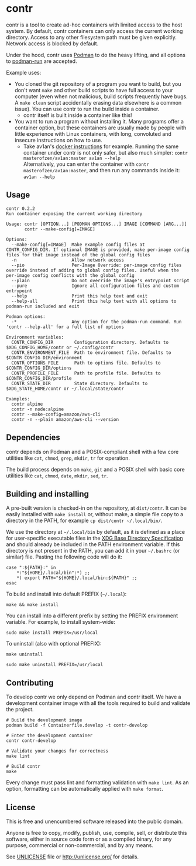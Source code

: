 # contr

contr is a tool to create ad-hoc containers with limited access to the host system. By default, contr containers can only access the current working directory. Access to any other filesystem path must be given explicitly. Network access is blocked by default.

Under the hood, contr uses [Podman](https://podman.io/) to do the heavy lifting, and all options to [podman-run](https://docs.podman.io/en/latest/markdown/podman-run.1.html) are accepted.

Example uses:
* You cloned the git repository of a program you want to build, but you don't want `make` and other build scripts to have full access to your computer (even when not malicious, build scripts frequently have bugs. A `make clean` script accidentally erasing data elsewhere is a common issue). You can use contr to run the build inside a container.
  * contr itself is built inside a container like this!
* You want to run a program without installing it. Many programs offer a container option, but these containers are usually made by people with little experience with Linux containers, with long, convoluted and insecure instructions on how to use.
  * Take av1an's [docker instructions](https://github.com/master-of-zen/Av1an/blob/master/docs/DOCKER.md) for example. Running the same container under contr is not only safer, but also much simpler: `contr masterofzen/av1an:master av1an --help`  
  Alternatively, you can enter the container with `contr masterofzen/av1an:master`, and then run any commands inside it: `av1an --help`

## Usage
```
contr 0.2.2
Run container exposing the current working directory

Usage: contr [OPTION...] [PODMAN OPTIONS...] IMAGE [COMMAND [ARG...]]
       contr --make-config[=IMAGE]

Options:
  --make-config[=IMAGE]  Make example config files at CONTR_CONFIG_DIR. If optional IMAGE is provided, make per-image config files for that image instead of the global config files
  -n                     Allow network access
  --pio                  Per-Image Override: per-image config files override instead of adding to global config files. Useful when the per-image config conflicts with the global config
  --plain                Do not override the image's entrypoint script
  --pure                 Ignore all configuration files and custom entrypoint
  --help                 Print this help text and exit
  --help-all             Print this help text with all options to podman-run included and exit

Podman options:
  -*                     Any option for the podman-run command. Run 'contr --help-all' for a full list of options

Environment variables:
  CONTR_CONFIG_DIR        Configuration directory. Defaults to $XDG_CONFIG_HOME/contr or ~/.config/contr
  CONTR_ENVIRONMENT_FILE  Path to environment file. Defaults to $CONTR_CONFIG_DIR/environment
  CONTR_OPTIONS_FILE      Path to options file. Defaults to $CONTR_CONFIG_DIR/options
  CONTR_PROFILE_FILE      Path to profile file. Defaults to $CONTR_CONFIG_DIR/profile
  CONTR_STATE_DIR         State directory. Defaults to $XDG_STATE_HOME/contr or ~/.local/state/contr

Examples:
  contr alpine
  contr -n node:alpine
  contr --make-config=amazon/aws-cli
  contr -n --plain amazon/aws-cli --version
```

## Dependencies
contr depends on Podman and a POSIX-compliant shell with a few core utilities like `cat`, `chmod`, `grep`, `mkdir`, `tr` for operation.

The build process depends on `make`, `git` and a POSIX shell with basic core utilities like `cat`, `chmod`, `date`, `mkdir`, `sed`, `tr`.

## Building and installing
A pre-built version is checked-in on the repository, at `dist/contr`. It can be easily installed with `make install` or, without make, a simple file copy to a directory in the PATH, for example `cp dist/contr ~/.local/bin/`.

We use the directory at `~/.local/bin` by default, as it is defined as a place for user-specific executable files in the [XDG Base Directory Specification](https://specifications.freedesktop.org/basedir-spec/basedir-spec-latest.html) and should already be included in the PATH environment variable. If this directory is not present in the PATH, you can add it in your `~/.bashrc` (or similar) file. Pasting the following code will do it:
```shell
case ":${PATH}:" in
    *:"${HOME}/.local/bin":*) ;;
    *) export PATH="${HOME}/.local/bin:${PATH}" ;;
esac
```

To build and install into default PREFIX (`~/.local`):
```shell
make && make install
```

You can install into a different prefix by setting the PREFIX environment variable. For example, to install system-wide:
```shell
sudo make install PREFIX=/usr/local
```

To uninstall (also with optional PREFIX):
```shell
make uninstall

sudo make uninstall PREFIX=/usr/local
```

## Contributing
To develop contr we only depend on Podman and contr itself. We have a development container image with all the tools required to build and validate the project.

```
# Build the development image
podman build -f Containerfile.develop -t contr-develop

# Enter the development container
contr contr-develop

# Validate your changes for correctness
make lint

# Build contr
make
```

Every change must pass lint and formatting validation with `make lint`. As an option, formatting can be automatically applied with `make format`.

## License
This is free and unencumbered software released into the public domain.

Anyone is free to copy, modify, publish, use, compile, sell, or
distribute this software, either in source code form or as a compiled
binary, for any purpose, commercial or non-commercial, and by any
means.

See [UNLICENSE](UNLICENSE) file or http://unlicense.org/ for details.
